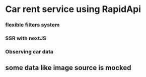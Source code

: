 # Car rent service using RapidApi

### flexible filters system
### SSR with nextJS
### Observing car data
## some data like image source is mocked
